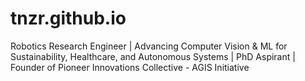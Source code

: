 # tnzr.github.io
Robotics Research Engineer | Advancing Computer Vision &amp; ML for Sustainability, Healthcare, and Autonomous Systems | PhD Aspirant | Founder of Pioneer Innovations Collective - AGIS Initiative
